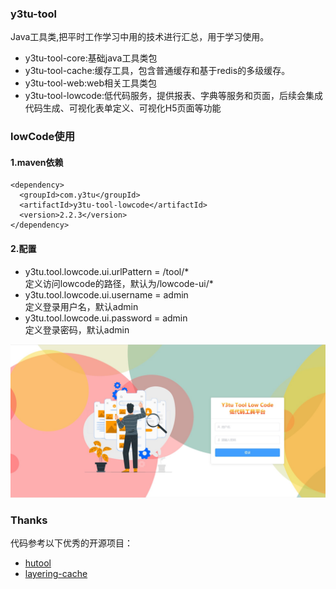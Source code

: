 ### y3tu-tool
Java工具类,把平时工作学习中用的技术进行汇总，用于学习使用。

* y3tu-tool-core:基础java工具类包
* y3tu-tool-cache:缓存工具，包含普通缓存和基于redis的多级缓存。
* y3tu-tool-web:web相关工具类包
* y3tu-tool-lowcode:低代码服务，提供报表、字典等服务和页面，后续会集成代码生成、可视化表单定义、可视化H5页面等功能

### lowCode使用
#### 1.maven依赖
```
<dependency>
  <groupId>com.y3tu</groupId>
  <artifactId>y3tu-tool-lowcode</artifactId>
  <version>2.2.3</version>
</dependency>
```
#### 2.配置
* y3tu.tool.lowcode.ui.urlPattern = /tool/*  
定义访问lowcode的路径，默认为/lowcode-ui/*
* y3tu.tool.lowcode.ui.username = admin   
定义登录用户名，默认admin
* y3tu.tool.lowcode.ui.password = admin   
定义登录密码，默认admin

![img](doc/images/login.jpg)

### Thanks
代码参考以下优秀的开源项目：
- [hutool](https://gitee.com/loolly/hutool)
- [layering-cache](https://github.com/xiaolyuh/layering-cache) 


